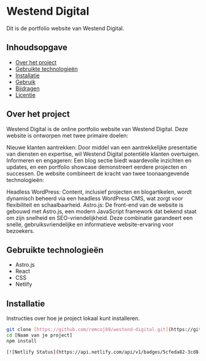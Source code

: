 # Westend Digital

Dit is de portfolio website van Westend Digital.


## Inhoudsopgave

* [Over het project](#over-het-project)
* [Gebruikte technologieën](#gebruikte-technologieën)
* [Installatie](#installatie)
* [Gebruik](#gebruik)
* [Bijdragen](#bijdragen)
* [Licentie](#licentie)

## Over het project

Westend Digital is de online portfolio website van Westend Digital. Deze website is ontworpen met twee primaire doelen:

Nieuwe klanten aantrekken: Door middel van een aantrekkelijke presentatie van diensten en expertise, wil Westend Digital potentiële klanten overtuigen.
Informeren en engageren: Een blog sectie biedt waardevolle inzichten en updates, en een portfolio showcase demonstreert eerdere projecten en successen.
De website combineert de kracht van twee toonaangevende technologieën:

Headless WordPress: Content, inclusief projecten en blogartikelen, wordt dynamisch beheerd via een headless WordPress CMS, wat zorgt voor flexibiliteit en schaalbaarheid.
Astro.js: De front-end van de website is gebouwd met Astro.js, een modern JavaScript framework dat bekend staat om zijn snelheid en SEO-vriendelijkheid.
Deze combinatie garandeert een snelle, gebruiksvriendelijke en informatieve website-ervaring voor bezoekers.

## Gebruikte technologieën

* Astro.js
* React
* CSS
* Netlify

## Installatie

Instructies over hoe je project lokaal kunt installeren.

```bash
git clone [https://github.com/remcoj89/westend-digital.git](https://github.com/remcoj89/westend-digital.git)
cd [Naam van je project]
npm install

[![Netlify Status](https://api.netlify.com/api/v1/badges/5cfeda82-3cd8-4962-83a5-9c58d79fe8de/deploy-status)](https://app.netlify.com/sites/westend-digital/deploys)
